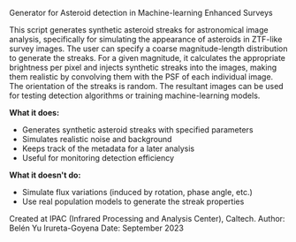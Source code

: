 Generator for Asteroid detection in Machine-learning Enhanced Surveys

This script generates synthetic asteroid streaks for astronomical image analysis, specifically for simulating the appearance of asteroids in ZTF-like survey images. The user can specify a coarse magnitude-length distribution to generate the streaks. For a given magnitude, it calculates the appropriate brightness per pixel and injects synthetic streaks into the images, making them realistic by convolving them with the PSF of each individual image. The orientation of the streaks is random. The resultant images can be used for testing detection algorithms or training machine-learning models.

**What it does:**

* Generates synthetic asteroid streaks with specified parameters
* Simulates realistic noise and background
* Keeps track of the metadata for a later analysis
* Useful for monitoring detection efficiency

**What it doesn't do:**

* Simulate flux variations (induced by rotation, phase angle, etc.)
* Use real population models to generate the streak properties

Created at IPAC (Infrared Processing and Analysis Center), Caltech.
Author: Belén Yu Irureta-Goyena
Date: September 2023
